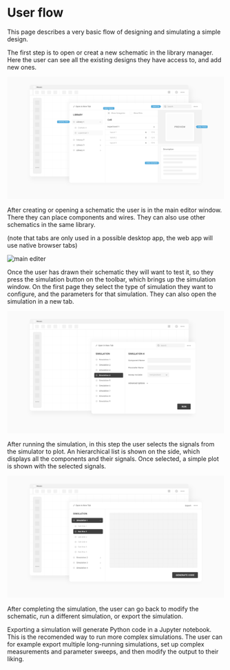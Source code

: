 # User flow

This page describes a very basic flow of designing and simulating a simple design.

The first step is to open or creat a new schematic in the library manager. Here the user can see all the existing designs they have access to, and add new ones.

![library manager](High-Fidelity/Library%20Manager.png)

After creating or opening a schematic the user is in the main editor window. There they can place components and wires.
They can also use other schematics in the same library.

(note that tabs are only used in a possible desktop app, the web app will use native browser tabs)

![main editer](High-Fidelity/Main%20Editor%20–%20Tabs.png)

Once the user has drawn their schematic they will want to test it, so they press the simulation button on the toolbar, which brings up the simulation window.
On the first page they select the type of simulation they want to configure, and the parameters for that simulation.
They can also open the simulation in a new tab.

![simulation window](High-Fidelity/My%20Notebook%20-%20Simulation%20Selection.png)

After running the simulation, in this step the user selects the signals from the simulator to plot.
An hierarchical list is shown on the side, which displays all the components and their signals.
Once selected, a simple plot is shown with the selected signals.

![simulation window](High-Fidelity/My%20Notebook%20-%20Plot%20and%20Code.png)

After completing the simulation, the user can go back to modify the schematic, run a different simulation, or export the simulation.

Exporting a simulation will generate Python code in a Jupyter notebook. This is the recomended way to run more complex simulations.
The user can for example export multiple long-running simulations, set up complex measurements and parameter sweeps, and then modify the output to their liking.
